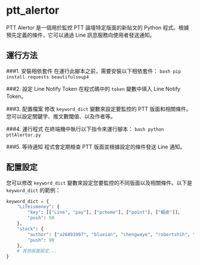 # ptt_alertor

PTT Alertor 是一個用於監控 PTT 論壇特定版面的新貼文的 Python 程式。根據預先定義的條件，它可以通過 Line 訊息服務向使用者發送通知。

## 運行方法

###1. 安裝相依套件
    在運行此腳本之前，需要安裝以下相依套件：
    ```bash
    pip install requests beautifulsoup4
    ```

###2. 設定 Line Notify Token
    在程式碼中的 `token` 變數中填入 Line Notify Token。

###3. 配置檔案
    修改 `keyword_dict` 變數來設定要監控的 PTT 版面和相關條件。您可以設定關鍵字、推文數閾值、以及作者等。

###4. 運行程式
    在終端機中執行以下指令來運行腳本：
    ```bash
    python pttAlertor.py
    ```

###5. 等待通知
    程式會定期檢查 PTT 版面並根據設定的條件發送 Line 通知。

## 配置設定
您可以修改 `keyword_dict` 變數來設定您要監控的不同版面以及相關條件。以下是 `keyword_dict` 的範例：

```python
keyword_dict = {
    "Lifeismoney": {
        "key": [["Line", "pay"], ["pchome"], ["point"], ["蝦皮"]],
        "push": 50
    },
    "stock": {
        "author": ["a26893997", "blueian", "chengwaye", "robertshih", "nuggets", "newconfidenc", "guilty13", "drgon", "s10330076", "tamama000", "test520", "zesonpso"],
        "push": 90
    },
    # 其他版面設定...
}